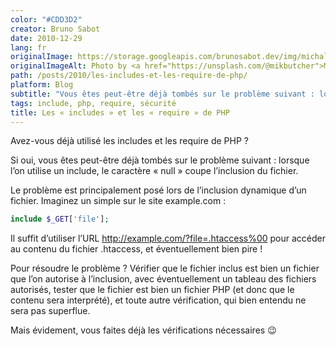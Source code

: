 ```yaml
---
color: "#CDD3D2"
creator: Bruno Sabot
date: 2010-12-29
lang: fr
originalImage: https://storage.googleapis.com/brunosabot.dev/img/michal-balog-ci4jDRiIIYE-unsplash.jpeg
originalImageAlt: Photo by <a href="https://unsplash.com/@mikbutcher">Michal Balog</a> on <a href="https://unsplash.com">Unsplash</a>.
path: /posts/2010/les-includes-et-les-require-de-php/
platform: Blog
subtitle: "Vous êtes peut-être déjà tombés sur le problème suivant : lorsque l’on utilise un include, le caractère « null » coupe l’inclusion du fichier."
tags: include, php, require, sécurité
title: Les « includes » et les « require » de PHP
---
```


Avez-vous déjà utilisé les includes et les require de PHP ?

Si oui, vous êtes peut-être déjà tombés sur le problème suivant : lorsque l’on utilise un include, le caractère « null » coupe l’inclusion du fichier.

Le problème est principalement posé lors de l’inclusion dynamique d’un fichier. Imaginez un simple sur le site example.com :

```php
include $_GET['file'];
```

Il suffit d’utiliser l’URL http://example.com/?file=.htaccess%00 pour accéder au contenu du fichier .htaccess, et éventuellement bien pire !

Pour résoudre le problème ? Vérifier que le fichier inclus est bien un fichier que l’on autorise à l’inclusion, avec éventuellement un tableau des fichiers autorisés, tester que le fichier est bien un fichier PHP (et donc que le contenu sera interprété), et toute autre vérification, qui bien entendu ne sera pas superflue.

Mais évidement, vous faites déjà les vérifications nécessaires 😉
